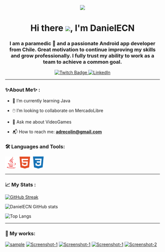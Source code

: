 <div id="header" align="center">
  <img src="https://media.tenor.com/I3RjM4xQO0kAAAAi/monitors-typing.gif" width="200" />
  <h1 align="center" > Hi there <img src="https://media.tenor.com/s6qI01PlPDYAAAAi/yoshi-egg.gif" width="40">, I'm DanielECN </h1>
  <h3 align="center">I am a paramedic 💉 and a passionate Android app developer from Chile. Great motivation to continue improving my skills and grow
       professionally. I fully trust my ability to work as a team to achieve a common goal.

    
  </h3>
  
</div>

<div id="badges" align="center">
  <a href="https://www.twitch.tv/bl00d_sin">
    <img src="https://img.shields.io/twitch/status/bl00d_sin?style=for-the-badge&logo=twitch&labelColor=%236441A5&color=%23B9A3E3"                 alt="Twitch Badge" />
  </a> 
  
  <a href="https://www.linkedin.com/in/daniel-cerda-nilo-6015a768/">
    <img src="https://img.shields.io/badge/Linked-In-blue"                 
      alt="LinkedIn" />
  </a>
</div>

---

###  ✨About Me✨ :

- 🔧 I’m currently learning Java
  
- 🖱️ I’m looking to collaborate on MercadoLibre
  
- 💬 Ask me about VideoGames
  
- 📬 How to reach me: **adrecolin@gmail.com**


<div align"left">
  <h3>🛠️ Languages and Tools:</h3>
  <div>
    <img src="https://github.com/devicons/devicon/blob/master/icons/java/java-plain.svg" title="JAva" width="40" height="40">
    <img src="https://github.com/devicons/devicon/blob/master/icons/html5/html5-plain.svg" title="Html5" width="40" height="40">
    <img src="https://github.com/devicons/devicon/blob/master/icons/css3/css3-plain.svg" title="Css3" width="40" height="40">
    
    
  </div>
</div>

---
### 📈 My Stats :

[![GitHub Streak](https://github-readme-streak-stats.herokuapp.com?user=DanielECN&theme=merko&locale=es&date_format=M%20j%5B%2C%20Y%5D&mode=weekly)](https://git.io/streak-stats)

![DanielECN GitHub stats](https://github-readme-stats.vercel.app/api?username=DanielECN&show_icons=true&theme=merko)

![Top Langs](https://github-readme-stats.vercel.app/api/top-langs/?username=DanielECN&langs_count=8&theme=merko)

---
### 📝 My works:
<div align"center">
<a href="https://danielecn.github.io/01Meet-and-Coffee/"><img src="https://i.ibb.co/mTc02Nq/sample.png" alt="sample" border="0" width="200" height="200" /></a>
<a href="https://danielecn.github.io/02Iguana-Page/"><img src="https://i.ibb.co/k01Z71X/Screenshot-1.png" alt="Screenshot-1" border="0" width="200" height="200" /></a>
<a href="https://danielecn.github.io/03Suricata/"><img src="https://i.ibb.co/C9djVDH/Screenshot-1.png" alt="Screenshot-1" border="0" width="200" height="200" /></a>
<a href="https://danielecn.github.io/04Cuppon/"><img src="https://i.ibb.co/9N80z3y/Screenshot-1.png" alt="Screenshot-1" border="0" width="200" height="200" /></a>
<a href="https://danielecn.github.io/05NotaFinal/"><img src="https://i.ibb.co/4jHdgD4/Screenshot-2.png" alt="Screenshot-2" border="0" width="200" height="200" /></a>

</div>


<!--
**DanielECN/DanielECN** is a ✨ _special_ ✨ repository because its `README.md` (this file) appears on your GitHub profile.

Here are some ideas to get you started:

🛠️ I’m currently working on ...
- 🌱 I’m currently learning ...
- 👯 I’m looking to collaborate on ...
- 🤔 I’m looking for help with ...
- 💬 Ask me about ...
- 📫 How to reach me: ...
- 😄 Pronouns: ...
- ⚡ Fun fact: ...
-->
